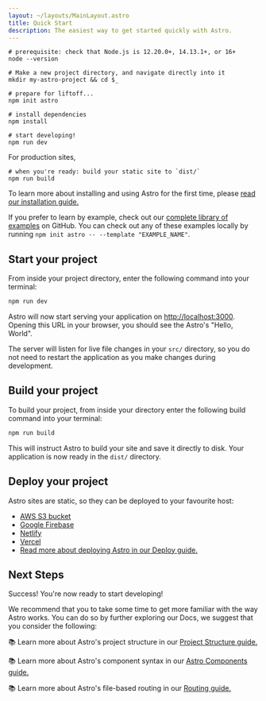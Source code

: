 ```yaml
---
layout: ~/layouts/MainLayout.astro
title: Quick Start
description: The easiest way to get started quickly with Astro.
---
```


```shell
# prerequisite: check that Node.js is 12.20.0+, 14.13.1+, or 16+
node --version

# Make a new project directory, and navigate directly into it
mkdir my-astro-project && cd $_

# prepare for liftoff...
npm init astro

# install dependencies
npm install

# start developing!
npm run dev
```

For production sites,

```shell
# when you're ready: build your static site to `dist/`
npm run build
```

To learn more about installing and using Astro for the first time, please [read our installation guide.](/installation)

If you prefer to learn by example, check out our [complete library of examples](https://github.com/withastro/astro/tree/main/examples) on GitHub. You can check out any of these examples locally by running `npm init astro -- --template "EXAMPLE_NAME"`.

## Start your project

From inside your project directory, enter the following command into your terminal:

```bash
npm run dev
```

Astro will now start serving your application on [http://localhost:3000](http://localhost:3000). Opening this URL in your browser, you should see the Astro's "Hello, World".

The server will listen for live file changes in your `src/` directory, so you do not need to restart the application as you make changes during development.

## Build your project

To build your project, from inside your directory enter the following build command into your terminal:

```bash
npm run build
```

This will instruct Astro to build your site and save it directly to disk. Your application is now ready in the `dist/` directory.

## Deploy your project

Astro sites are static, so they can be deployed to your favourite host:

- [AWS S3 bucket](https://aws.amazon.com/s3/)
- [Google Firebase](https://firebase.google.com/)
- [Netlify](https://www.netlify.com/)
- [Vercel](https://vercel.com/)
- [Read more about deploying Astro in our Deploy guide.](/guides/deploy)

## Next Steps

Success! You're now ready to start developing!

We recommend that you to take some time to get more familiar with the way Astro works. You can do so by further exploring our Docs, we suggest that you consider the following:

📚 Learn more about Astro's project structure in our [Project Structure guide.](/core-concepts/project-structure)

📚 Learn more about Astro's component syntax in our [Astro Components guide.](/core-concepts/astro-components)

📚 Learn more about Astro's file-based routing in our [Routing guide.](/core-concepts/astro-pages)

